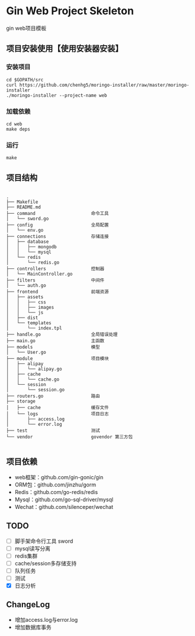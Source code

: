 # Gin Web Project Skeleton

gin web项目模板

## 项目安装使用【使用安装器安装】

### 安装项目

```
cd $GOPATH/src
curl https://github.com/chenhg5/moringo-installer/raw/master/moringo-installer
./moringo-installer --project-name web
```

### 加载依赖

```
cd web
make deps
```

### 运行

```
make
```

## 项目结构

```

.
├── Makefile
├── README.md
├── command                     命令工具
│   └── sword.go
├── config                      全局配置
│   └── env.go
├── connections                 存储连接
│   ├── database
│   │   ├── mongodb
│   │   └── mysql
│   └── redis
│       └── redis.go
├── controllers                 控制器
│   └── MainController.go
├── filters                     中间件
│   └── auth.go
├── frontend                    前端资源
│   ├── assets
│   │   ├── css
│   │   ├── images
│   │   └── js
│   ├── dist
│   └── templates
│       └── index.tpl
├── handle.go                   全局错误处理
├── main.go                     主函数
├── models                      模型
│   └── User.go
├── module                      项目模块
│   ├── alipay
│   │   └── alipay.go
│   ├── cache
│   │   └── cache.go
│   └── session
│       └── session.go
├── routers.go                  路由
├── storage                     
│   ├── cache                   缓存文件
│   └── logs                    项目日志
│       ├── access.log          
│       └── error.log
├── test                        测试
└── vendor                      govendor 第三方包


```

## 项目依赖

- web框架：github.com/gin-gonic/gin
- ORM包：github.com/jinzhu/gorm
- Redis：github.com/go-redis/redis
- Mysql：github.com/go-sql-driver/mysql
- Wechat：github.com/silenceper/wechat

## TODO

- [ ] 脚手架命令行工具 sword
- [ ] mysql读写分离
- [ ] redis集群
- [ ] cache/session多存储支持
- [ ] 队列任务
- [ ] 测试
- [X] 日志分析

## ChangeLog

- 增加access.log与error.log
- 增加数据库事务
